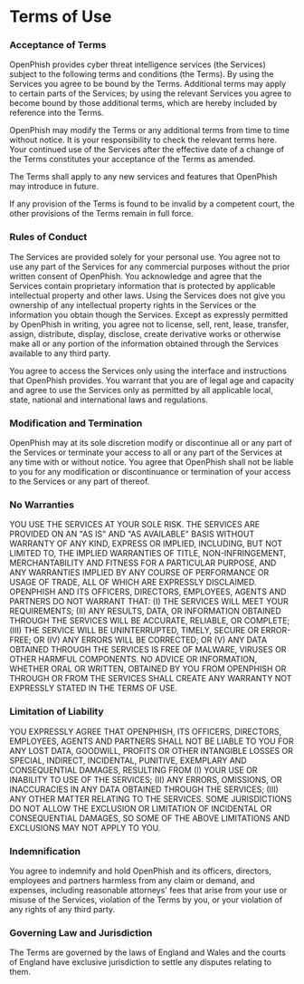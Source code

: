 # Terms of Use
### Acceptance of Terms

OpenPhish provides cyber threat intelligence services (the Services) 
subject to the following terms and conditions (the Terms). By using the 
Services you agree to be bound by the Terms. Additional terms may apply 
to certain parts of the Services; by using the relevant Services you 
agree to become bound by those additional terms, which are hereby 
included by reference into the Terms.

OpenPhish may modify the Terms or any additional terms from time to 
time without notice. It is your responsibility to check the relevant 
terms here. Your continued use of the Services after the effective date 
of a change of the Terms constitutes your acceptance of the Terms as 
amended.

The Terms shall apply to any new services and features that OpenPhish 
may introduce in future.

If any provision of the Terms is found to be invalid by a competent 
court, the other provisions of the Terms remain in full force.

### Rules of Conduct

The Services are provided solely for your personal use. You agree not 
to use any part of the Services for any commercial purposes without the 
prior written consent of OpenPhish. You acknowledge and agree that the 
Services contain proprietary information that is protected by 
applicable intellectual property and other laws. Using the Services does 
not give you ownership of any intellectual property rights in the 
Services or the information you obtain though the Services. Except as 
expressly permitted by OpenPhish in writing, you agree not to license, 
sell, rent, lease, transfer, assign, distribute, display, disclose, 
create derivative works or otherwise make all or any portion of the 
information obtained through the Services available to any third party.

You agree to access the Services only using the interface and 
instructions that OpenPhish provides. You warrant that you are of legal 
age and capacity and agree to use the Services only as permitted by all 
applicable local, state, national and international laws and regulations.

### Modification and Termination

OpenPhish may at its sole discretion modify or discontinue all or any 
part of the Services or terminate your access to all or any part of the 
Services at any time with or without notice. You agree that OpenPhish 
shall not be liable to you for any modification or discontinuance or 
termination of your access to the Services or any part of thereof.

### No Warranties

YOU USE THE SERVICES AT YOUR SOLE RISK. THE SERVICES ARE PROVIDED ON AN 
"AS IS" AND "AS AVAILABLE" BASIS WITHOUT WARRANTY OF ANY KIND, EXPRESS 
OR IMPLIED, INCLUDING, BUT NOT LIMITED TO, THE IMPLIED WARRANTIES OF 
TITLE, NON-INFRINGEMENT, MERCHANTABILITY AND FITNESS FOR A PARTICULAR 
PURPOSE, AND ANY WARRANTIES IMPLIED BY ANY COURSE OF PERFORMANCE OR 
USAGE OF TRADE, ALL OF WHICH ARE EXPRESSLY DISCLAIMED. OPENPHISH AND 
ITS OFFICERS, DIRECTORS, EMPLOYEES, AGENTS AND PARTNERS DO NOT WARRANT 
THAT: (I) THE SERVICES WILL MEET YOUR REQUIREMENTS; (II) ANY RESULTS, 
DATA, OR INFORMATION OBTAINED THROUGH THE SERVICES WILL BE ACCURATE, 
RELIABLE, OR COMPLETE; (III) THE SERVICE WILL BE UNINTERRUPTED, TIMELY, 
SECURE OR ERROR-FREE; OR (IV) ANY ERRORS WILL BE CORRECTED; OR (V) ANY 
DATA OBTAINED THROUGH THE SERVICES IS FREE OF MALWARE, VIRUSES OR OTHER 
HARMFUL COMPONENTS. NO ADVICE OR INFORMATION, WHETHER ORAL OR WRITTEN, 
OBTAINED BY YOU FROM OPENPHISH OR THROUGH OR FROM THE SERVICES SHALL 
CREATE ANY WARRANTY NOT EXPRESSLY STATED IN THE TERMS OF USE.

### Limitation of Liability

YOU EXPRESSLY AGREE THAT OPENPHISH, ITS OFFICERS, DIRECTORS, EMPLOYEES, 
AGENTS AND PARTNERS SHALL NOT BE LIABLE TO YOU FOR ANY LOST DATA, 
GOODWILL, PROFITS OR OTHER INTANGIBLE LOSSES OR SPECIAL, INDIRECT, 
INCIDENTAL, PUNITIVE, EXEMPLARY AND CONSEQUENTIAL DAMAGES, RESULTING 
FROM (I) YOUR USE OR INABILITY TO USE OF THE SERVICES; (II) ANY ERRORS, 
OMISSIONS, OR INACCURACIES IN ANY DATA OBTAINED THROUGH THE SERVICES; 
(III) ANY OTHER MATTER RELATING TO THE SERVICES. SOME JURISDICTIONS DO 
NOT ALLOW THE EXCLUSION OR LIMITATION OF INCIDENTAL OR CONSEQUENTIAL 
DAMAGES, SO SOME OF THE ABOVE LIMITATIONS AND EXCLUSIONS MAY NOT APPLY 
TO YOU.

### Indemnification

You agree to indemnify and hold OpenPhish and its officers, directors, 
employees and partners harmless from any claim or demand, and expenses, 
including reasonable attorneys' fees that arise from your use or misuse 
of the Services, violation of the Terms by you, or your violation of 
any rights of any third party.

### Governing Law and Jurisdiction

The Terms are governed by the laws of England and Wales and the courts 
of England have exclusive jurisdiction to settle any disputes relating 
to them.
